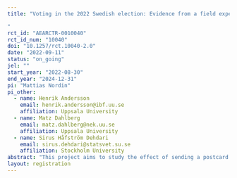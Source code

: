 ```yaml
---
title: "Voting in the 2022 Swedish election: Evidence from a field experiment
"
rct_id: "AEARCTR-0010040"
rct_id_num: "10040"
doi: "10.1257/rct.10040-2.0"
date: "2022-09-11"
status: "on_going"
jel: ""
start_year: "2022-08-30"
end_year: "2024-12-31"
pi: "Mattias Nordin"
pi_other:
  - name: Henrik Andersson
    email: henrik.andersson@ibf.uu.se
    affiliation: Uppsala University
  - name: Matz Dahlberg
    email: matz.dahlberg@nek.uu.se
    affiliation: Uppsala University
  - name: Sirus Håfström Dehdari
    email: sirus.dehdari@statsvet.su.se
    affiliation: Stockholm University
abstract: "This project aims to study the effect of sending a postcard to eligible voters reminding them that it is possible to vote. The postcard has information on six foreign languages (other than Swedish) and a link to a website run by Uppsala municipality containing more information on how to vote. The postcard is sent out after early voting has opened, one to two weeks before the election day (election day is 11th of September) and is randomly sent to eligible voters in around one third of the election precincts in Uppsala municipality."
layout: registration
---
```


